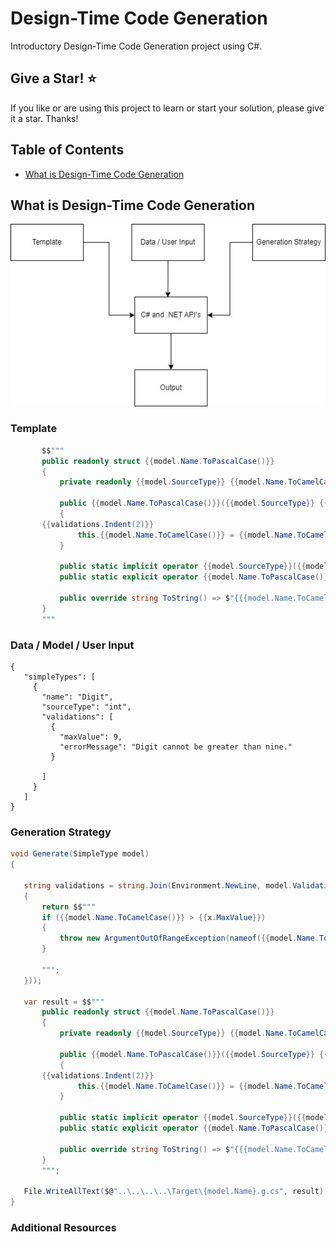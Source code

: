 # Design-Time Code Generation
Introductory Design-Time Code Generation project using C#. 

## Give a Star! :star:

If you like or are using this project to learn or start your solution, please give it a star. Thanks!

## Table of Contents
- [What is Design-Time Code Generation](#whatisit)

  

## What is Design-Time Code Generation

 <img src="images/code-generation-1.jpg" />


 ### Template

 ```csharp
        $$"""
        public readonly struct {{model.Name.ToPascalCase()}}
        {
            private readonly {{model.SourceType}} {{model.Name.ToCamelCase()}};

            public {{model.Name.ToPascalCase()}}({{model.SourceType}} {{model.Name.ToCamelCase()}})
            {
        {{validations.Indent(2)}}
                this.{{model.Name.ToCamelCase()}} = {{model.Name.ToCamelCase()}};
            }

            public static implicit operator {{model.SourceType}}({{model.Name.ToPascalCase()}} value) => value.{{model.Name.ToCamelCase()}};
            public static explicit operator {{model.Name.ToPascalCase()}}({{model.SourceType}} value) => new {{model.Name.ToPascalCase()}}(value);

            public override string ToString() => $"{{{model.Name.ToCamelCase()}}}";
        }
        """
 ```

 ### Data / Model / User Input
 ```data
{
    "simpleTypes": [
      {
        "name": "Digit",
        "sourceType": "int",
        "validations": [
          {
            "maxValue": 9,
            "errorMessage": "Digit cannot be greater than nine."
          }

        ]
      }
    ]
}
 ```

 ### Generation Strategy
 ```csharp
void Generate(SimpleType model)
{

    string validations = string.Join(Environment.NewLine, model.Validations.Select(x =>
    {
        return $$"""
        if ({{model.Name.ToCamelCase()}} > {{x.MaxValue}})
        {
            throw new ArgumentOutOfRangeException(nameof({{model.Name.ToCamelCase()}}), "{{x.ErrorMessasge}}");
        }

        """;
    }));

    var result = $$"""
        public readonly struct {{model.Name.ToPascalCase()}}
        {
            private readonly {{model.SourceType}} {{model.Name.ToCamelCase()}};

            public {{model.Name.ToPascalCase()}}({{model.SourceType}} {{model.Name.ToCamelCase()}})
            {
        {{validations.Indent(2)}}
                this.{{model.Name.ToCamelCase()}} = {{model.Name.ToCamelCase()}};
            }

            public static implicit operator {{model.SourceType}}({{model.Name.ToPascalCase()}} value) => value.{{model.Name.ToCamelCase()}};
            public static explicit operator {{model.Name.ToPascalCase()}}({{model.SourceType}} value) => new {{model.Name.ToPascalCase()}}(value);

            public override string ToString() => $"{{{model.Name.ToCamelCase()}}}";
        }
        """;

    File.WriteAllText($@"..\..\..\..\Target\{model.Name}.g.cs", result);
}
 ```

### Additional Resources

